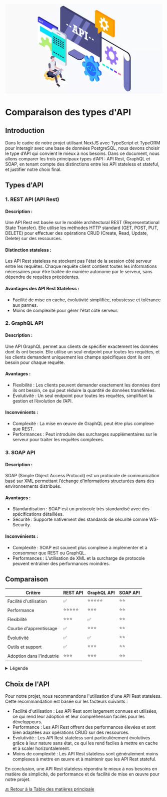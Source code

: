 <img src="../../../doc/Assets/Images/API.png" alt="API" width="600">

# Comparaison des types d'API

## Introduction

Dans le cadre de notre projet utilisant NextJS avec TypeScript et TypeORM pour interagir avec une base de données PostgreSQL, nous devons choisir le type d’API qui convient le mieux à nos besoins. Dans ce document, nous allons comparer les trois principaux types d’API : API Rest, GraphQL et SOAP, en tenant compte des distinctions entre les API stateless et stateful, et justifier notre choix final.

## Types d'API

### 1. REST API (API Rest)

#### Description :

Une API Rest est basée sur le modèle architectural REST (Representational State Transfer). Elle utilise les méthodes HTTP standard (GET, POST, PUT, DELETE) pour effectuer des opérations CRUD (Create, Read, Update, Delete) sur des ressources.

#### Distinction stateless :

Les API Rest stateless ne stockent pas l'état de la session côté serveur entre les requêtes. Chaque requête client contient toutes les informations nécessaires pour être traitée de manière autonome par le serveur, sans dépendre de requêtes précédentes.

#### Avantages des API Rest Stateless :

- Facilité de mise en cache, évolutivité simplifiée, robustesse et tolérance aux pannes.
- Moins de complexité pour gérer l'état côté serveur.

### 2. GraphQL API

#### Description :

Une API GraphQL permet aux clients de spécifier exactement les données dont ils ont besoin. Elle utilise un seul endpoint pour toutes les requêtes, et les clients demandent uniquement les champs spécifiques dont ils ont besoin pour chaque requête.

#### Avantages :

- Flexibilité : Les clients peuvent demander exactement les données dont ils ont besoin, ce qui peut réduire la quantité de données transférées.
- Évolutivité : Un seul endpoint pour toutes les requêtes, simplifiant la gestion et l’évolution de l’API.

#### Inconvénients :

- Complexité : La mise en œuvre de GraphQL peut être plus complexe que REST.
- Performances : Peut introduire des surcharges supplémentaires sur le serveur pour traiter les requêtes complexes.

### 3. SOAP API

#### Description :

SOAP (Simple Object Access Protocol) est un protocole de communication basé sur XML permettant l’échange d’informations structurées dans des environnements distribués.

#### Avantages :

- Standardisation : SOAP est un protocole très standardisé avec des spécifications détaillées.
- Sécurité : Supporte nativement des standards de sécurité comme WS-Security.

#### Inconvénients :

- Complexité : SOAP est souvent plus complexe à implémenter et à consommer que REST ou GraphQL.
- Performances : L’utilisation de XML et la surcharge de protocole peuvent entraîner des performances moindres.

## Comparaison

| Critère                   | REST API        | GraphQL API     | SOAP API |
| ------------------------- | --------------- | --------------- | -------- |
| Facilité d'utilisation    | ✅              | ⭐️⭐️⭐️⭐️⭐️ | ⭐️⭐️   |
| Performance               | ⭐️⭐️⭐️⭐️⭐️ | ⭐️⭐️⭐️       | ⭐️⭐️   |
| Flexibilité               | ⭐️⭐️⭐️       | ✅              | ⭐️⭐️   |
| Courbe d'apprentissage    | ✅              | ⭐️⭐️⭐️       | ⭐️⭐️   |
| Évolutivité               | ✅              | ✅              | ⭐️⭐️   |
| Outils et support         | ✅              | ⭐️⭐️⭐️       | ⭐️⭐️   |
| Adoption dans l'industrie | ⭐️⭐️⭐️       | ⭐️⭐️⭐️       | ⭐️⭐️   |

<details>
<summary>Légende</summary>

- ✅ : Avantage significatif
- ⭐️⭐️⭐️⭐️⭐️ : Très bon
- ⭐️⭐️⭐️ : Bon
- ⭐️⭐️ : Moyen

</details>

## Choix de l'API

Pour notre projet, nous recommandons l'utilisation d'une API Rest stateless. Cette recommandation est basée sur les facteurs suivants :

- Facilité d'utilisation : Les API Rest sont largement connues et utilisées, ce qui rend leur adoption et leur compréhension faciles pour les développeurs.
- Performance : Les API Rest offrent des performances élevées et sont bien adaptées aux opérations CRUD sur des ressources.
- Évolutivité : Les API Rest stateless sont particulièrement évolutives grâce à leur nature sans état, ce qui les rend faciles à mettre en cache et à scaler horizontalement.
- Moins de complexité : Les API Rest stateless sont généralement moins complexes à mettre en œuvre et à maintenir que les API Rest stateful.

En conclusion, une API Rest stateless répondra le mieux à nos besoins en matière de simplicité, de performance et de facilité de mise en œuvre pour notre projet.

[🔙 Retour à la Table des matières principale](../Choix-stack-techniques/README.md)
